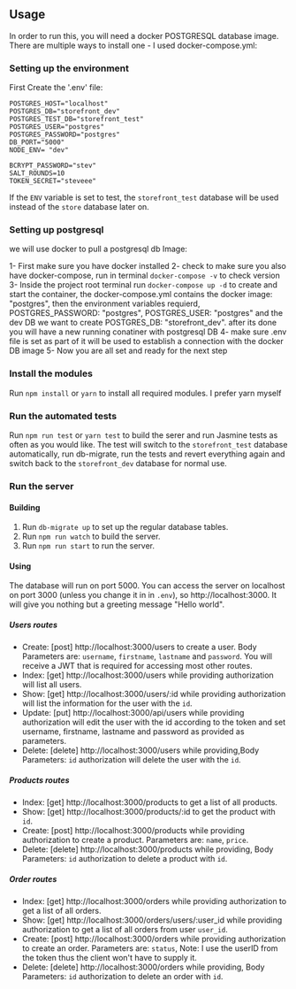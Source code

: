 ## Usage

In order to run this, you will need a docker POSTGRESQL database image. There are
multiple ways to install one - I used docker-compose.yml:

### Setting up the environment
First Create the '.env' file:

```
POSTGRES_HOST="localhost"
POSTGRES_DB="storefront_dev"
POSTGRES_TEST_DB="storefront_test"
POSTGRES_USER="postgres"
POSTGRES_PASSWORD="postgres"
DB_PORT="5000"
NODE_ENV= "dev"

BCRYPT_PASSWORD="stev" 
SALT_ROUNDS=10
TOKEN_SECRET="steveee"
```

If the `ENV` variable is set to test, the `storefront_test` database will be used
instead of the `store` database later on.

### Setting up postgresql
we will use docker to pull a postgresql db Image:

1- First make sure you have docker installed
2- check to make sure you also have docker-compose, run in terminal `docker-compose -v` to check version
3- Inside the project root terminal run `docker-compose up -d` to create and start the container,
the docker-compose.yml contains the docker image: "postgres", then the environment variables requierd,
POSTGRES_PASSWORD: "postgres", POSTGRES_USER: "postgres" and the dev DB we want to create POSTGRES_DB: "storefront_dev". after its done you will have a new running conatiner with postgresql DB 
4- make sure .env file is set as part of it will be used to establish a connection with the docker DB image
5- Now you are all set and ready for the next step

### Install the modules
Run `npm install` or `yarn` to install all required modules.
I prefer yarn myself

### Run the automated tests
Run `npm run test` or `yarn test` to build the serer and run Jasmine tests as often as you
would like. The test will switch to the `storefront_test` database automatically,
run db-migrate, run the tests and revert everything again and switch back to the
`storefront_dev` database for normal use.

### Run the server

#### Building
1. Run `db-migrate up` to set up the regular database tables.
2. Run `npm run watch` to build the server.
3. Run `npm run start` to run the server.

#### Using
The database will run on port 5000. You can access the server on localhost on
port 3000 (unless you change it in in `.env`), so http://localhost:3000.
It will give you nothing but a greeting message "Hello world".

##### Users routes
- Create: [post] http://localhost:3000/users to create a user.
Body Parameters are: `username`, `firstname`, `lastname` and `password`.
You will receive a JWT that is required for accessing most other routes.
- Index: [get] http://localhost:3000/users while providing authorization
will list all users.
- Show: [get] http://localhost:3000/users/:id while providing authorization
will list the information for the user with the `id`.
- Update: [put] http://localhost:3000/api/users while providing authorization will edit the user with the id
according to the token and set username, firstname, lastname and password as provided as parameters.
- Delete: [delete] http://localhost:3000/users while providing,Body Parameters: `id`
authorization will delete the user with the `id`.

##### Products routes
- Index: [get] http://localhost:3000/products to get a list of all
products.
- Show: [get] http://localhost:3000/products/:id to get the product with
`id`.
- Create: [post] http://localhost:3000/products while providing
authorization to create a product. Parameters are: `name`, `price`.
- Delete: [delete] http://localhost:3000/products while providing, Body Parameters: `id`
authorization to delete a product with `id`.

##### Order routes
- Index: [get] http://localhost:3000/orders while providing authorization
to get a list of all orders.
- Show: [get] http://localhost:3000/orders/users/:user_id while providing
authorization to get a list of all orders from user `user_id`.
- Create: [post] http://localhost:3000/orders while providing
authorization to create an order. Parameters are: `status`, Note: I use the userID from the token thus
the client won't have to supply it.
- Delete: [delete] http://localhost:3000/orders while providing, Body Parameters: `id`
authorization to delete an order with `id`.
